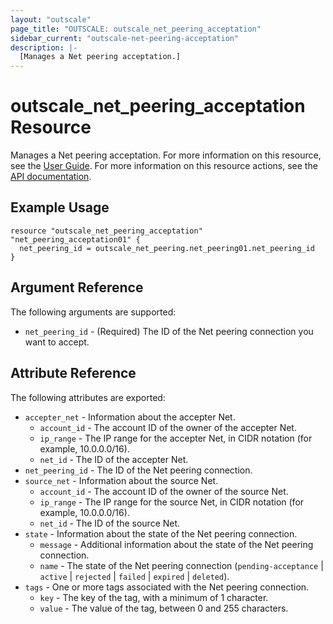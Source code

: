 ```yaml
---
layout: "outscale"
page_title: "OUTSCALE: outscale_net_peering_acceptation"
sidebar_current: "outscale-net-peering-acceptation"
description: |-
  [Manages a Net peering acceptation.]
---
```


# outscale_net_peering_acceptation Resource

Manages a Net peering acceptation.
For more information on this resource, see the [User Guide](https://wiki.outscale.net/display/EN/About+VPC+Peering+Connections).
For more information on this resource actions, see the [API documentation](https://docs.outscale.com/api#3ds-outscale-api-netpeering).

## Example Usage

```hcl
resource "outscale_net_peering_acceptation" "net_peering_acceptation01" {
  net_peering_id = outscale_net_peering.net_peering01.net_peering_id
}
```

## Argument Reference

The following arguments are supported:

* `net_peering_id` - (Required) The ID of the Net peering connection you want to accept.

## Attribute Reference

The following attributes are exported:

* `accepter_net` - Information about the accepter Net.
    * `account_id` - The account ID of the owner of the accepter Net.
    * `ip_range` - The IP range for the accepter Net, in CIDR notation (for example, 10.0.0.0/16).
    * `net_id` - The ID of the accepter Net.
* `net_peering_id` - The ID of the Net peering connection.
* `source_net` - Information about the source Net.
    * `account_id` - The account ID of the owner of the source Net.
    * `ip_range` - The IP range for the source Net, in CIDR notation (for example, 10.0.0.0/16).
    * `net_id` - The ID of the source Net.
* `state` - Information about the state of the Net peering connection.
    * `message` - Additional information about the state of the Net peering connection.
    * `name` - The state of the Net peering connection (`pending-acceptance` \| `active` \| `rejected` \| `failed` \| `expired` \| `deleted`).
* `tags` - One or more tags associated with the Net peering connection.
    * `key` - The key of the tag, with a minimum of 1 character.
    * `value` - The value of the tag, between 0 and 255 characters.

